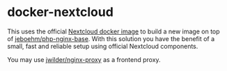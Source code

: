 # docker-nextcloud
This uses the official [Nextcloud docker image](https://hub.docker.com/_/nextcloud/) to build a new image
on top of [jeboehm/php-nginx-base](https://hub.docker.com/r/jeboehm/php-nginx-base/).
With this solution you have the benefit of a small, fast and reliable setup using official
Nextcloud components.

You may use [jwilder/nginx-proxy](https://hub.docker.com/r/jwilder/nginx-proxy/) as a frontend proxy.
